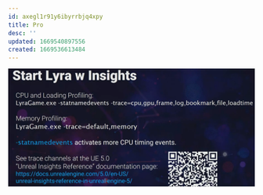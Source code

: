 ```yaml
---
id: axegl1r91y6ibyrrbjq4xpy
title: Pro
desc: ''
updated: 1669540897556
created: 1669536613484
---
```


![](/assets/images/StartInsights.png)
